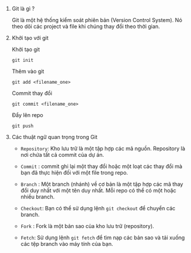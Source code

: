 1. Git là gì ?

    Git là một hệ thống kiểm soát phiên bản (Version Control System). Nó theo dõi các project và file khi chúng thay đổi theo thời gian.

2. Khởi tạo với git

    Khởi tạo git

    ```
    git init
    ```

    Thêm vào git

    ```
    git add <filename_one>
    ```

    Commit thay đổi

    ```
    git commit <filename_one>
    ```

    Đẩy lên repo

    ```
    git push
    ```

3. Các thuật ngữ quan trọng trong Git

    - `Repository`: Kho lưu trữ là một tập hợp các mã nguồn. Repository là nơi chứa tất cả commit của dự án.

    - `Commit` : commit ghi lại một thay đổi hoặc một loạt các thay đổi mà bạn đã thực hiện đối với một file trong repo.

    - `Branch` : Một branch (nhánh) về cơ bản là một tập hợp các mã thay đổi duy nhất với một tên duy nhất. Mỗi repo có thể có một hoặc nhiều branch.

    - `Checkout`: Bạn có thể sử dụng lệnh `git checkout` để chuyển các branch.

    - `Fork` : Fork là một bản sao của kho lưu trữ (repository).

    - `Fetch`: Sử dụng lệnh `git fetch` để tìm nạp các bản sao và tải xuống các tệp branch vào máy tính của bạn.
